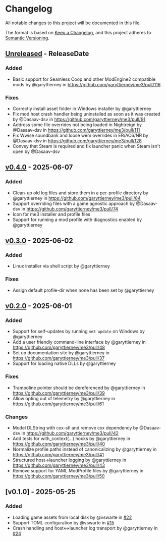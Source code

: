 # Changelog

All notable changes to this project will be documented in this file.

The format is based on [Keep a Changelog](https://keepachangelog.com/en/1.1.0/),
and this project adheres to [Semantic Versioning](https://semver.org/spec/v2.0.0.html).

<!-- next-header -->

## [Unreleased] - ReleaseDate

### Added

- Basic support for Seamless Coop and other ModEngine2 compatible mods by @garyttierney in <https://github.com/garyttierney/me3/pull/116>

### Fixes

- Correctly install asset folder in Windows installer by @garyttierney
- Fix mod host crash handler being uninstalled as soon as it was created by @Dasaav-dsv in <https://github.com/garyttierney/me3/pull/91>
- Address some file overrides not being loaded in Nightreign by @Dasaav-dsv in <https://github.com/garyttierney/me3/pull/111>
- Fix Wwise soundbank and loose wem overrides in ER/AC6/NR by @Dasaav-dsv in <https://github.com/garyttierney/me3/pull/128>
- Convey that Steam is required and fix launcher panic when Steam isn't open by @Dasaav-dsv

## [v0.4.0] - 2025-06-07

### Added

- Clean-up old log files and store them in a per-profile directory by @garyttierney in <https://github.com/garyttierney/me3/pull/84>
- Support overriding files with a game agnostic approach by @Dasaav-dsv in <https://github.com/garyttierney/me3/pull/74>
- Icon for me3 installer and profile files
- Support for running a mod profile with diagnostics enabled by @garyttierney

## [v0.3.0] - 2025-06-02

### Added

- Linux installer via shell script by @garyttierney

### Fixes

- Assign default profile-dir when none has been set by @garyttierney

## [v0.2.0] - 2025-06-01

### Added

- Support for self-updates by running `me3 update` on Windows by @garyttierney
- Add a user friendly command-line interface by @garyttierney in <https://github.com/garyttierney/me3/pull/48>
- Set up documentation site by @garyttierney in <https://github.com/garyttierney/me3/pull/37>
- Support for loading native DLLs by @garyttierney

### Fixes

- Trampoline pointer should be dereferenced by @garyttierney in <https://github.com/garyttierney/me3/pull/39>
- Allow opting out of telemetry by @garyttierney in <https://github.com/garyttierney/me3/pull/61>

### Changes

- Model DLString with cxx-stl and remove cxx dependency by @Dasaav-dsv in <https://github.com/garyttierney/me3/pull/42>
- Add tests for with_context(...) hooks by @garyttierney in <https://github.com/garyttierney/me3/pull/40>
- Normalize profile paths instead of canonicalizing by @garyttierney in <https://github.com/garyttierney/me3/pull/41>
- Structured host->launcher logging by @garyttierney in <https://github.com/garyttierney/me3/pull/43>
- Remove support for YAML ModProfile files by @garyttierney in <https://github.com/garyttierney/me3/pull/50>

## [v0.1.0] - 2025-05-25

### Added

- Loading game assets from local disk by @vswarte in [#22](https://github.com/garyttierney/me3/issues/22)
- Support TOML configuration by @vswarte in [#15](https://github.com/garyttierney/me3/issues/15)
- Crash handling and host<->launcher log transport by @garyttierney in [#24](https://github.com/garyttierney/me3/issues/24)

<!-- next-url -->
[Unreleased]: https://github.com/garyttierney/me3/compare/v0.4.0...HEAD
[v0.4.0]: https://github.com/garyttierney/me3/compare/v0.3.0...v0.4.0
[v0.3.0]: https://github.com/garyttierney/me3/compare/v0.2.0...v0.3.0

[v0.2.0]: https://github.com/garyttierney/me3/compare/v0.1.0...v0.2.0
